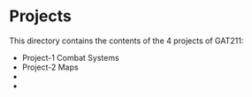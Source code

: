 <h1>Projects</h1>
<p>This directory contains the contents of the 4 projects of GAT211:
<ul>
	<li>Project-1 Combat Systems</li>
	<li>Project-2 Maps</li>
	<li></li>
	<li></li>
</ul>
</p>